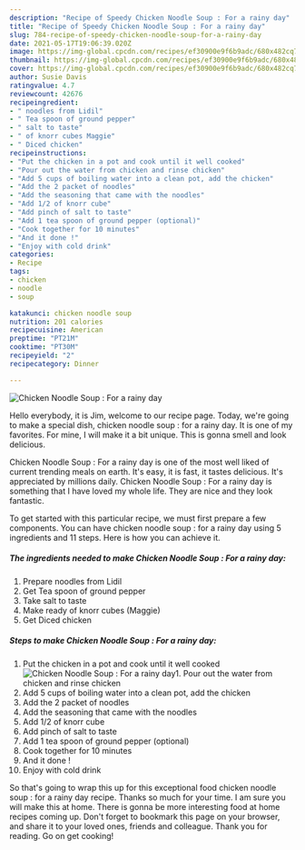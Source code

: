 ```yaml
---
description: "Recipe of Speedy Chicken Noodle Soup : For a rainy day"
title: "Recipe of Speedy Chicken Noodle Soup : For a rainy day"
slug: 784-recipe-of-speedy-chicken-noodle-soup-for-a-rainy-day
date: 2021-05-17T19:06:39.020Z
image: https://img-global.cpcdn.com/recipes/ef30900e9f6b9adc/680x482cq70/chicken-noodle-soup-for-a-rainy-day-recipe-main-photo.jpg
thumbnail: https://img-global.cpcdn.com/recipes/ef30900e9f6b9adc/680x482cq70/chicken-noodle-soup-for-a-rainy-day-recipe-main-photo.jpg
cover: https://img-global.cpcdn.com/recipes/ef30900e9f6b9adc/680x482cq70/chicken-noodle-soup-for-a-rainy-day-recipe-main-photo.jpg
author: Susie Davis
ratingvalue: 4.7
reviewcount: 42676
recipeingredient:
- " noodles from Lidil"
- " Tea spoon of ground pepper"
- " salt to taste"
- " of knorr cubes Maggie"
- " Diced chicken"
recipeinstructions:
- "Put the chicken in a pot and cook until it well cooked"
- "Pour out the water from chicken and rinse chicken"
- "Add 5 cups of boiling water into a clean pot, add the chicken"
- "Add the 2 packet of noodles"
- "Add the seasoning that came with the noodles"
- "Add 1/2 of knorr cube"
- "Add pinch of salt to taste"
- "Add 1 tea spoon of ground pepper (optional)"
- "Cook together for 10 minutes"
- "And it done !"
- "Enjoy with cold drink"
categories:
- Recipe
tags:
- chicken
- noodle
- soup

katakunci: chicken noodle soup 
nutrition: 201 calories
recipecuisine: American
preptime: "PT21M"
cooktime: "PT30M"
recipeyield: "2"
recipecategory: Dinner

---
```



![Chicken Noodle Soup : For a rainy day](https://img-global.cpcdn.com/recipes/ef30900e9f6b9adc/680x482cq70/chicken-noodle-soup-for-a-rainy-day-recipe-main-photo.jpg)

Hello everybody, it is Jim, welcome to our recipe page. Today, we're going to make a special dish, chicken noodle soup : for a rainy day. It is one of my favorites. For mine, I will make it a bit unique. This is gonna smell and look delicious.



Chicken Noodle Soup : For a rainy day is one of the most well liked of current trending meals on earth. It's easy, it is fast, it tastes delicious. It's appreciated by millions daily. Chicken Noodle Soup : For a rainy day is something that I have loved my whole life. They are nice and they look fantastic.


To get started with this particular recipe, we must first prepare a few components. You can have chicken noodle soup : for a rainy day using 5 ingredients and 11 steps. Here is how you can achieve it.

<!--inarticleads1-->

##### The ingredients needed to make Chicken Noodle Soup : For a rainy day:

1. Prepare  noodles from Lidil
1. Get  Tea spoon of ground pepper
1. Take  salt to taste
1. Make ready  of knorr cubes (Maggie)
1. Get  Diced chicken




<!--inarticleads2-->

##### Steps to make Chicken Noodle Soup : For a rainy day:

1. Put the chicken in a pot and cook until it well cooked
<img src="https://img-global.cpcdn.com/steps/0a64698398b0f8ad/160x128cq70/chicken-noodle-soup-for-a-rainy-day-recipe-step-1-photo.jpg" alt="Chicken Noodle Soup : For a rainy day">1. Pour out the water from chicken and rinse chicken
1. Add 5 cups of boiling water into a clean pot, add the chicken
1. Add the 2 packet of noodles
1. Add the seasoning that came with the noodles
1. Add 1/2 of knorr cube
1. Add pinch of salt to taste
1. Add 1 tea spoon of ground pepper (optional)
1. Cook together for 10 minutes
1. And it done !
1. Enjoy with cold drink




So that's going to wrap this up for this exceptional food chicken noodle soup : for a rainy day recipe. Thanks so much for your time. I am sure you will make this at home. There is gonna be more interesting food at home recipes coming up. Don't forget to bookmark this page on your browser, and share it to your loved ones, friends and colleague. Thank you for reading. Go on get cooking!
